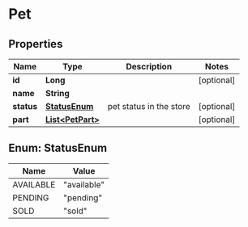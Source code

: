 # Pet

## Properties
Name | Type | Description | Notes
------------ | ------------- | ------------- | -------------
**id** | **Long** |  |  [optional]
**name** | **String** |  | 
**status** | [**StatusEnum**](#StatusEnum) | pet status in the store |  [optional]
**part** | [**List&lt;PetPart&gt;**](PetPart.md) |  |  [optional]

<a name="StatusEnum"></a>
## Enum: StatusEnum
Name | Value
---- | -----
AVAILABLE | &quot;available&quot;
PENDING | &quot;pending&quot;
SOLD | &quot;sold&quot;
